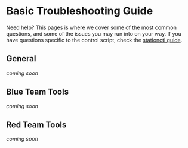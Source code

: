 # Basic Troubleshooting Guide

Need help? This pages is where we cover some of the most common questions, and some of the issues you may run into on your way. If you have questions specific to the control script, check the [stationctl guide](stationctl.md).

## General

_coming soon_


<!-- ### Shutdown

> A.K.A "It's broken and I dont know what to fix"

Once you are done playing in your sandbox, you need to clean things up. If you are in the middle of something and want to continue later, invoke a `vagrant suspend`. Otherwise, if you are done for the day invoke a `vagrant halt`.

Last but not least, if you have goofed up your install you can use `vagrant reload`. -->


## Blue Team Tools

_coming soon_


## Red Team Tools

_coming soon_


